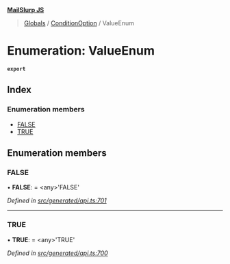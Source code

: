 **[MailSlurp JS](../README.md)**

> [Globals](../README.md) / [ConditionOption](../modules/conditionoption.md) / ValueEnum

# Enumeration: ValueEnum

**`export`** 

## Index

### Enumeration members

* [FALSE](conditionoption.valueenum.md#false)
* [TRUE](conditionoption.valueenum.md#true)

## Enumeration members

### FALSE

•  **FALSE**:  = \<any>'FALSE'

*Defined in [src/generated/api.ts:701](https://github.com/mailslurp/mailslurp-client/blob/c5e5f20/src/generated/api.ts#L701)*

___

### TRUE

•  **TRUE**:  = \<any>'TRUE'

*Defined in [src/generated/api.ts:700](https://github.com/mailslurp/mailslurp-client/blob/c5e5f20/src/generated/api.ts#L700)*
